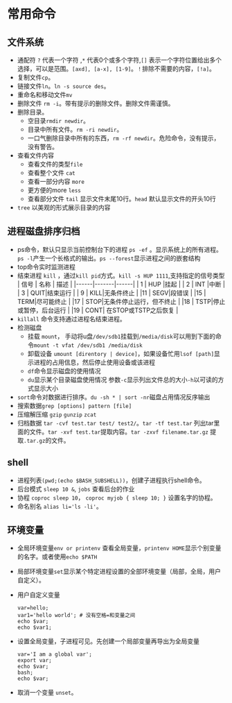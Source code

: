 # 常用命令

## 文件系统

- 通配符 `?` 代表一个字符 ,`*` 代表0个或多个字符,`[]` 表示一个字符位置给出多个选择，可以是范围。`[axd], [a-x], [1-9]`。`！`排除不需要的内容，`[!a]`。
- 复制文件`cp`。
- 链接文件`ln`。`ln -s source des`。
- 重命名和移动文件`mv`
- 删除文件 `rm -i`。带有提示的删除文件。删除文件需谨慎。
- 删除目录。
  - 空目录`rmdir newdir`。
  - 目录中所有文件。`rm -ri newdir`。
  - 一口气删除目录中所有的东西，`rm -rf newdir`。危险命令，没有提示，没有警告。
- 查看文件内容
  - 查看文件的类型`file`
  - 查看整个文件 `cat`
  - 查看一部分内容 `more`
  - 更方便的more `less`
  - 查看部分文件 `tail` 显示文件末尾10行。`head` 默认显示文件的开头10行
- `tree` 以美观的形式展示目录的内容

## 进程磁盘排序归档

- ps命令，默认只显示当前控制台下的进程 `ps -ef` 。显示系统上的所有进程。`ps -l`产生一个长格式的输出。`ps --forest`显示进程之间的嵌套结构
- top命令实时监测进程
- 结束进程 `kill` ，通过`kill pid`方式。`kill -s HUP 1111`,支持指定的信号类型
  | 信号  | 名称  | 描述  |
  |------|-------|------|
  | 1 |  HUP |挂起   |
  | 2 |  INT |中断   |
  | 3 |  QUIT|结束运行   |
  | 9 |  KILL|无条件终止  |
  |11 |  SEGV|段错误   |
  |15 |  TERM|尽可能终止   |
  |17 |  STOP|无条件停止运行，但不终止   |
  |18 |  TSTP|停止或暂停，后台运行 |
  |19 |  CONT| 在STOP或TSTP之后恢复 |
- `killall` 命令支持通过进程名结束进程。
- 检测磁盘
  - 挂载 `mount`， 手动将u盘`/dev/sdb1`挂载到`/media/disk`可以用到下面的命令`mount -t vfat /dev/sdb1 /media/disk`
  - 卸载设备 `umount [direntory | device]`，如果设备忙用`lsof [path]`显示进程的占用信息，然后停止使用设备或该进程
  - `df`命令显示磁盘的使用情况
  - `du`显示某个目录磁盘使用情况 参数`-c`显示列出文件总的大小`-h`以可读的方式显示大小
- `sort`命令对数据进行排序。`du -sh * | sort -nr`磁盘占用情况反序输出
- 搜索数据`grep [options] pattern [file]`
- 压缩解压缩 `gzip` `gunzip` `zcat`
- 归档数据 `tar -cvf test.tar test/ test2/`。`tar -tf test.tar` 列出tar里面的文件。`tar -xvf test.tar`提取内容。`tar -zxvf filename.tar.gz` 提取`.tar.gz`的文件。

## shell
  
- 进程列表`(pwd;(echo $BASH_SUBSHELL))`，创建子进程执行shell命令。
- 后台模式 `sleep 10 &`, `jobs` 查看后台的作业
- 协程 `coproc sleep 10`， `coproc myjob { sleep 10; }` 设置名字的协程。
- 命名别名 `alias li='ls -li'`。
  
## 环境变量

- 全局环境变量`env or printenv` 查看全局变量，`printenv HOME`显示个别变量的名字。或者使用`echo $PATH`
- 局部环境变量`set`显示某个特定进程设置的全部环境变量（局部，全局，用户自定义）。
- 用户自定义变量
  
    ```shell
    var=hello;
    var1='hello world'; # 没有空格=和变量之间
    echo $var;
    echo $var1;
    ```

- 设置全局变量，子进程可见。先创建一个局部变量再导出为全局变量

    ```shell
    var='I am a global var';
    export var;
    echo $var;
    bash;
    echo $var;
    ```

- 取消一个变量 `unset`。
  